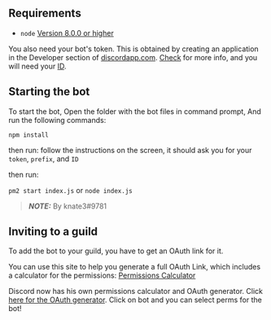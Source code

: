 ## Requirements

- `node` [Version 8.0.0 or higher](https://nodejs.org)




You also need your bot's token. This is obtained by creating an application in
the Developer section of [discordapp.com](https://discordapp.com/developers). [Check](https://goo.gl/VXscKH)
for more info, and you will need your [ID](https://goo.gl/HSNcje).


## Starting the bot

To start the bot, Open the folder with the bot files in command prompt, And run the following commands: 

`npm install`

then run:
follow the instructions on the screen, it should ask you for your `token`, `prefix`, and `ID`

then run:

`pm2 start index.js` or `node index.js`

>***NOTE:*** By knate3#9781



## Inviting to a guild

To add the bot to your guild, you have to get an OAuth link for it.

You can use this site to help you generate a full OAuth Link, which includes a calculator for the permissions:
[Permissions Calculator](https://finitereality.github.io/permissions-calculator/?v=0)

Discord now has his own permissions calculator and OAuth generator. Click [here for the OAuth generator](https://discordapp.com/developers/tools/oauth2-url-generator). Click on bot and you can select perms for the bot!
